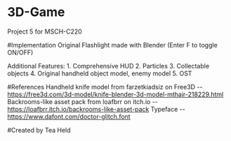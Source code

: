 # 3D-Game
Project 5 for MSCH-C220

#Implementation
Original Flashlight made with Blender (Enter F to toggle ON/OFF)

Additional Features:
	1. Comprehensive HUD
	2. Particles
	3. Collectable objects
	4. Original handheld object model, enemy model
	5. OST

#References
Handheld knife model from farzetkiadsiz on Free3D -- https://free3d.com/3d-model/knife-blender-3d-model-mthair-218229.html
Backrooms-like asset pack from loafbrr on itch.io -- https://loafbrr.itch.io/backrooms-like-asset-pack
Typeface -- https://www.dafont.com/doctor-glitch.font

#Created by
Tea Held
